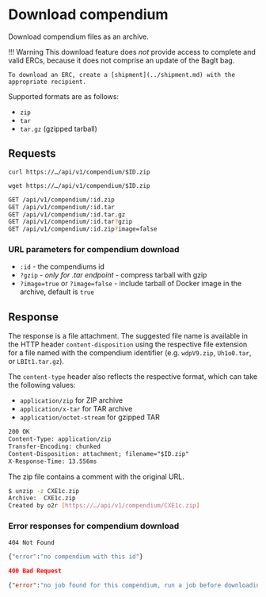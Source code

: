 # Download compendium

Download compendium files as an archive.

!!! Warning
    This download feature does _not_ provide access to complete and valid ERCs, because it does not comprise an update of the BagIt bag.

    To download an ERC, create a [shipment](../shipment.md) with the appropriate recipient.

Supported formats are as follows:

- `zip`
- `tar`
- `tar.gz` (gzipped tarball)

## Requests

`curl https://…/api/v1/compendium/$ID.zip`

`wget https://…/api/v1/compendium/$ID.zip`

```bash
GET /api/v1/compendium/:id.zip
GET /api/v1/compendium/:id.tar
GET /api/v1/compendium/:id.tar.gz
GET /api/v1/compendium/:id.tar?gzip
GET /api/v1/compendium/:id.zip?image=false
```

### URL parameters for compendium download

- `:id` - the compendiums id
- `?gzip` - _only for .tar endpoint_ - compress tarball with gzip
- `?image=true` or `?image=false` - include tarball of Docker image in the archive, default is `true`

## Response

The response is a file attachment. The suggested file name is available in the HTTP header `content-disposition` using the respective file extension for a file named with the compendium identifier (e.g. `wdpV9.zip`, `Uh1o0.tar`, or `LBIt1.tar.gz`).

The `content-type` header also reflects the respective format, which can take the following values:

- `application/zip` for ZIP archive
- `application/x-tar` for TAR archive
- `application/octet-stream` for gzipped TAR

```txt
200 OK
Content-Type: application/zip
Transfer-Encoding: chunked
Content-Disposition: attachment; filename="$ID.zip"
X-Response-Time: 13.556ms
```

The zip file contains a comment with the original URL.

```bash
$ unzip -z CXE1c.zip
Archive:  CXE1c.zip
Created by o2r [https://…/api/v1/compendium/CXE1c.zip]
```

### Error responses for compendium download

```bash
404 Not Found

{"error":"no compendium with this id"}
```

```json
400 Bad Request

{"error":"no job found for this compendium, run a job before downloading with image"}
```
